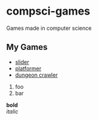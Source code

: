 # compsci-games
Games made in computer science

## My Games
* [slider](https://catrinaisahuman.github.io/compsci-games/slider)
* [platformer](https://catrinaisahuman.github.io/compsci-games/platformer)
* [dungeon crawler](https://catrinaisahuman.github.io/compsci-games/dungeonCrawler)

1. foo
2. bar

__bold__  
_italic_


